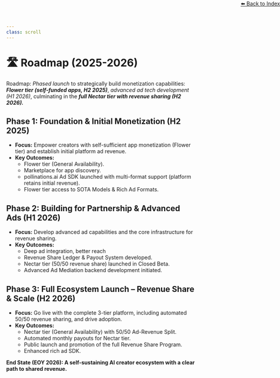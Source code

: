 ```yaml
---
class: scroll
---
```


<div style="text-align: right; position: absolute; top: 0; right: 0;">
<a href="/1">⬅️ Back to Index</a>
</div>

# 🛣️ **Roadmap (2025-2026)**

<div class="bg-indigo-100 p-1 pl-6 pr-6 rounded-lg border-l-4 border-indigo-500 mb-6">
  <p class="text-indigo-800">Roadmap: <em>Phased launch</em> to strategically build monetization capabilities: <strong><em>Flower tier (self-funded apps, H2 2025)</em></strong>, <em>advanced ad tech development (H1 2026)</em>, culminating in the <strong><em>full Nectar tier with revenue sharing (H2 2026).</em></strong></p>
</div>

## **Phase 1: Foundation & Initial Monetization (H2 2025)**

*   **Focus:** Empower creators with self-sufficient app monetization (Flower tier) and establish initial platform ad revenue.
*   **Key Outcomes:**
    *   Flower tier (General Availability).
    *   Marketplace for app discovery.
    *   pollinations.ai Ad SDK launched with multi-format support (platform retains initial revenue).
    *   Flower tier access to SOTA Models & Rich Ad Formats.

## **Phase 2: Building for Partnership & Advanced Ads (H1 2026)**

*   **Focus:** Develop advanced ad capabilities and the core infrastructure for revenue sharing.
*   **Key Outcomes:**
    *   Deep ad integration, better reach
    *   Revenue Share Ledger & Payout System developed.
    *   Nectar tier (50/50 revenue share) launched in Closed Beta.
    *   Advanced Ad Mediation backend development initiated.

## **Phase 3: Full Ecosystem Launch – Revenue Share & Scale (H2 2026)**

*   **Focus:** Go live with the complete 3-tier platform, including automated 50/50 revenue sharing, and drive adoption.
*   **Key Outcomes:**
    *   Nectar tier (General Availability) with 50/50 Ad-Revenue Split.
    *   Automated monthly payouts for Nectar tier.
    *   Public launch and promotion of the full Revenue Share Program.
    *   Enhanced rich ad SDK.

**End State (EOY 2026): A self-sustaining AI creator ecosystem with a clear path to shared revenue.**